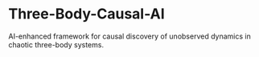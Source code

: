 # Three-Body-Causal-AI
AI-enhanced framework for causal discovery of unobserved dynamics in chaotic three-body systems.
